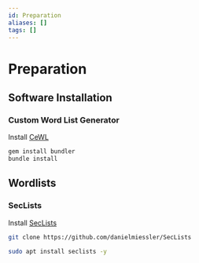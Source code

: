 ```yaml
---
id: Preparation
aliases: []
tags: []
---
```


# Preparation

## Software Installation

### Custom Word List Generator

Install [CeWL](https://github.com/digininja/CeWL)

```sh
gem install bundler
bundle install
```

## Wordlists

### SecLists

Install [SecLists](https://github.com/danielmiessler/SecLists)

```sh
git clone https://github.com/danielmiessler/SecLists
```

```sh
sudo apt install seclists -y
```

